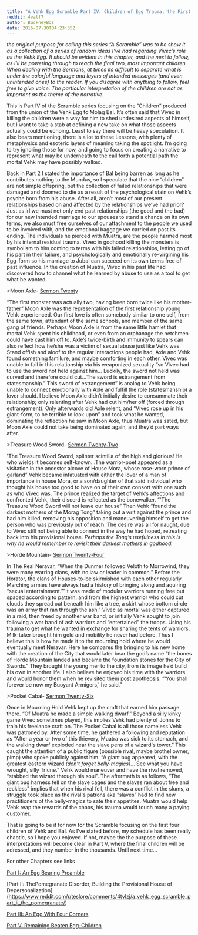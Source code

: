 ```yaml
---
title: "A Vehk Egg Scramble Part IV: Children of Egg Trauma, the First Four"
reddit: 4valf7
author: BuckneyBos
date: 2016-07-30T04:23:35Z
---
```


*the original purpose for calling this series “A Scramble” was to be show it as a collection of a series of random ideas I’ve had regarding Vivec’s role as the Vehk Egg. It should be evident in this chapter, and the next to follow, as I'll be powering through to reach the final two, most important children. When dealing with the Sermons, at times its difficult to separate what is under the colorful language and layers of intended messages (and even unintended ones) to the reader. If you disagree with anything to follow, feel free to give voice. The particular interpretation of the children are not as important as the theme of the narrative.*


This is Part IV of the Scramble series focusing on the ”Children” produced from the union of the Vehk Egg to Molag Bal. It’s often said that Vivec in killing the children were a way for him to shed undesired aspects of himself, but I want to take a stab at defining a new take on what those aspects actually could be echoing. Least to say there will be heavy speculation. It also bears mentioning, there is a lot to these Lessons, with plenty of metaphysics and esoteric layers of meaning taking the spotlight. I’m going to try ignoring those for now, and going to focus on creating a narrative to represent what may be underneath to the call forth a potential path the mortal Vehk may have possibly walked.


Back in Part 2 I stated the importance of Bal being barren as long as he contributes nothing to the Mundus, so I speculate that the nine “children” are not simple offspring, but the collection of failed relationships that were damaged and doomed to die as a result of the psychological stain on Vehk’s psyche born from his abuse. After all, aren’t most of our present relationships based on and affected by the relationships we’ve had prior? Just as irl we must not only end past relationships (the good and the bad) for our new intended marriage to our spouses to stand a chance on its own terms, we also must free ourselves of our attachment to the people we used to be involved with, and the emotional baggage we carried on past its ending. The individuals he pierced with Muatra, are the people harmed most by his internal residual trauma. Vivec in godhood killing the monsters is symbolism to him coming to terms with his failed relationships, letting go of his part in their failure, and psychologically and emotionally re-virgining his Egg-form so his marriage to Jubal can succeed on its own terms free of past influence. In the creation of Muatra, Vivec in his past life had discovered how to channel what he learned by abuse to use as a tool to get what he wanted.


&gt;Moon Axle- [Sermon Twenty](http://www.uesp.net/wiki/Morrowind:The_36_Lessons_of_Vivec#Sermon_Twenty)

“The first monster was actually two, having been born twice like his mother-father” Moon Axle was the representation of the first relationship young Vehk experienced. Our first love is often somebody similar to one self, from the same town, attendant of the same schools, and member of the same gang of friends. Perhaps Moon Axle is from the same little hamlet that mortal Vehk spent his childhood, or even from an orphanage the netchmen could have cast him off to. Axle’s twice-birth and immunity to spears can also reflect how he/she was a victim of sexual abuse just like Vehk was. Stand offish and aloof to the regular interactions people had, Axle and Vehk found something familure, and maybe comforting in each other. Vivec was unable to fail in this relationship via his weaponized sexuality “so Vivec had to use the sword not held against him… Luckily, the sword not held was curved and therefore could cut…The sword is estrangement from statesmanship.” This sword of estrangement” is analog to Vehk being unable to connect emotionally with Axle and fulfill the role (statesmanship) a lover should. I believe Moon Axle didn’t initially desire to consummate their relationship; only relenting after Vehk had cut him/her off (forced through estrangement). Only afterwards did Axle relent, and “Vivec rose up in his giant-form, to be terrible to look upon” and took what he wanted, dominating the reflection he saw in Moon Axle, thus Muatra was sated, but Moon Axle could not take being dominated again, and they’d part ways after.


&gt;Treasure Wood Sword- [Sermon Twenty-Two](http://www.uesp.net/wiki/Morrowind:The_36_Lessons_of_Vivec#Sermon_Twenty-Two)

'The Treasure Wood Sword, splinter scintilla of the high and glorious! He who wields it becomes self-known…The warrior-poet appeared as a visitation in the ancestor alcove of House Mora, whose rose-worn prince of garland” Vehk became infatuated with either the lover of a man of importance in house Mora, or a son/daughter of that said individual who thought his house too good to have on of their own consort with one such as who Vivec was. The prince realized the target of Vehk’s affections and confronted Vehk, their discord is reflected as the bonewalker. “'The Treasure Wood Sword will not leave our house” Then Vehk “found the darkest mothers of the Morag Tong” taking out a writ against the prince and had him killed, removing his opposition and maneuvering himself to get the person who was previously out of reach. The desire was all for naught, due to Vivec still not being able to connect in the way he had hoped, retreating back into his provisional house. *Perhaps the Tong’s usefulness in this is why he would remember to revisit their darkest mothers in godhood.*


&gt;Horde Mountain- [Sermon Twenty-Four](http://www.uesp.net/wiki/Morrowind:The_36_Lessons_of_Vivec#Sermon_Twenty-Four)

In The Real Neravar, “When the Dunmer followed Veloth to Morrowind, they were many warring clans, with no law or leader in common.” Before the Horator, the clans of Houses-to-be skirmished with each other regularly. Marching armies have always had a history of bringing along and aquiring “sexual entertainment.””It was made of modular warriors running free but spaced according to pattern, and from the highest warrior who could cut clouds they spread out beneath him like a tree, a skirt whose bottom circle was an army that ran through the ash.” Vivec as mortal was either captured in a raid, then freed by another war band, or initially Vehk sought to join following a war band of ash warriors and “entertained” the troops. Using his trauma to get what he wanted in exchange for sharing the tents of warriors, Milk-taker brought him gold and mobility he never had before. Thus I believe this is how he made it to the mourning hold where he would eventually meet Neravar. Here he compares the bringing to his new home with the creation of the City that would later bear the god’s name “the bones of Horde Mountain landed and became the foundation stones for the City of Swords.” They brought the young mer to the city, from its image he’d build his own in another life. I also believe he enjoyed his time with the warriors and would honor them when he revisited them post apotheosis. “‘You shall forever be now my Buoyant Armigers,' he said.”


&gt;Pocket Cabal- [Sermon Twenty-Six](http://www.uesp.net/wiki/Morrowind:The_36_Lessons_of_Vivec#Sermon_Twenty-Six)

Once in Mourning Hold Vehk kept up the craft that earned him passage there. “Of Muatra he made a simple walking dwarf.” Beyond a silly kinky game Vivec sometimes played, this implies Vehk had plenty of Johns to train his freelance craft on. The Pocket Cabal is all those nameless Vehk was patroned by. After some time, he gathered a following and reputation as “After a year or two of this thievery, Muatra was sick to its stomach, and the walking dwarf exploded near the slave pens of a wizard's tower.” This caught the attention of a public figure (possible rival, maybe brothel owner, pimp) who spoke publicly against him. “A giant bug appeared, with the greatest eastern wizard *(don’t forget belly-magics)*… See what you have wrought, silly Triune.” Vehk would maneuver and have the rival removed, “stabbed the wizard through his soul”. The aftermath is as follows, “The giant bug harness fell on the slave cages and the slaves ran about free and reckless” implies that when his rival fell, there was a conflict in the slums, a struggle took place as the rival's patrons aka “slaves” had to find new practitioners of the belly-magics to sate their appetites. Muatra would help Vehk reap the rewards of the chaos, his trauma would touch many a paying customer.


That is going to be it for now for the Scramble focusing on the first four children of Vehk and Bal. As I’ve stated before, my schedule has been really chaotic, so I hope you enjoyed. If not, maybe the the purpose of these interpretations will become clear in Part V, where the final children will be adressed, and they number in the thousands. Until next time… 


For other Chapters see links

[Part I: An Egg Bearing Preamble]( https://www.reddit.com/r/teslore/comments/4tjmka/a_vekh_egg_scramble_part_i_an_egg_bearing_preamble/)

[Part II: ThePomegranate Disorder, Building the Provisional House of Depersonalization] (https://www.reddit.com/r/teslore/comments/4tvlzj/a_vehk_egg_scramble_part_ii_the_pomegranate/)

[Part III: An Egg With Four Corners]( https://www.reddit.com/r/teslore/comments/4uah5u/a_vehk_egg_scramble_part_iii_an_egg_with_four/)

[Part V: Remaining Beaten Egg-Children](https://www.reddit.com/r/teslore/comments/4wtnqb/a_vehk_egg_scramble_part_v_the_remaining_beaten/)

